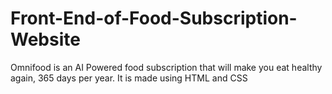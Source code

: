 # Front-End-of-Food-Subscription-Website
Omnifood is an AI Powered food subscription that will make you eat healthy again, 365 days per year. It is made using HTML and CSS

